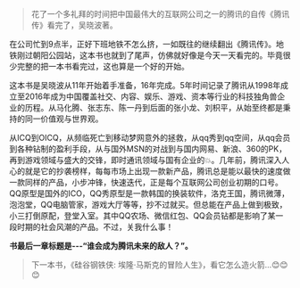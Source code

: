 >花了一个多礼拜的时间把中国最伟大的互联网公司之一的腾讯的自传《腾讯传》看完了，吴晓波著。

在公司忙到9点半，正好下班地铁不怎么挤，一如既往的继续翻出《腾讯传》。地铁刚过朝阳公园站，这本书也就到了尾声，仿佛就好像是今天一天看完的。毕竟很少完整的把一本书看完过，这也算是一个好的开始。

这本书是吴晓波从11年开始着手准备，16年完成。5年时间记录了腾讯从1998年成立至2016年成为中国覆盖社交、内容、娱乐、游戏、资本等行业的科技独角兽企业的历程。从马化腾、张志东、陈一丹到后面的张小龙、刘枳平，从始至终都是秉持的同一价值观与世界观。

从ICQ到OICQ，从频临死亡到移动梦网意外的拯救，从qq秀到qq空间，从qq会员到各种钻制的盈利手段，从与国外MSN的对战到与国内网易、新浪、360的PK，再到游戏领域与盛大的交锋，即时通讯领域与国有企业的💥。几年前，腾讯深入人心的就是它的抄袭榜样，每每市场上出现一款新产品，腾讯总是能以最快的速度做一款同样的产品，小步冲锋，快速迭代，正是每个互联网公司创业初期的口号。QQ原型是国外的ICO，QQ秀原型是一款韩国的换装软件，洛克王国，腾讯微薄，泡泡堂，QQ电脑管家，游戏大厅等等，抄不过就买。但总能在产品上做到极致，小三打倒原配，登堂入室。其中QQ农场、微信红包、QQ会员钻都是影响了某一段时期的社会风潮的产品。不过，关我什么事！

**书最后一章标题是---“谁会成为腾讯未来的敌人？”。**

>下一本书，《硅谷钢铁侠: 埃隆·马斯克的冒险人生》，看它怎么造火箭...😊😊😊